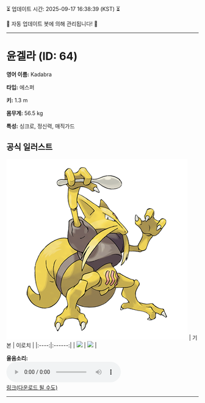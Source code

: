 
⏳ 업데이트 시간: 2025-09-17 16:38:39 (KST) ⏳

🤖 자동 업데이트 봇에 의해 관리됩니다! 🤖

---

# 윤겔라 (ID: 64)
**영어 이름:** Kadabra

**타입:** 에스퍼

**키:** 1.3 m

**몸무게:** 56.5 kg

**특성:** 싱크로, 정신력, 매직가드

## 공식 일러스트
![](https://raw.githubusercontent.com/PokeAPI/sprites/master/sprites/pokemon/other/official-artwork/64.png)
| 기본 | 이로치 |
|:----:|:------:|
| <img src="http://play.pokemonshowdown.com/sprites/ani/kadabra.gif" width="200"> | <img src="http://play.pokemonshowdown.com/sprites/ani-shiny/kadabra.gif" width="200"> |

**울음소리:**<br><audio controls src="https://raw.githubusercontent.com/PokeAPI/cries/main/cries/pokemon/latest/64.ogg"></audio><br> [링크(다운로드 될 수도)](https://raw.githubusercontent.com/PokeAPI/cries/main/cries/pokemon/latest/64.ogg)


---
